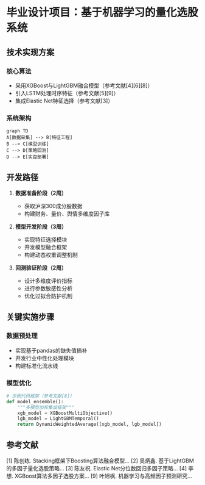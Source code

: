 # 毕业设计项目：基于机器学习的量化选股系统

## 技术实现方案
### 核心算法
- 采用XGBoost与LightGBM融合模型（参考文献[4][6][8]）
- 引入LSTM处理时序特征（参考文献[5][9]）
- 集成Elastic Net特征选择（参考文献[3]）

### 系统架构
```mermaid
graph TD
A[数据采集] --> B[特征工程]
B --> C[模型训练]
C --> D[策略回测]
D --> E[实盘部署]
```

## 开发路径
1. **数据准备阶段（2周）**
   - 获取沪深300成分股数据
   - 构建财务、量价、舆情多维度因子库

2. **模型开发阶段（3周）**
   - 实现特征选择模块
   - 开发模型融合框架
   - 构建动态权重调整机制

3. **回测验证阶段（2周）**
   - 设计多维度评价指标
   - 进行参数敏感性分析
   - 优化过拟合防护机制

## 关键实施步骤
### 数据预处理
- 实现基于pandas的缺失值插补
- 开发行业中性化处理模块
- 构建标准化流水线

### 模型优化
```python
# 示例代码框架（参考文献[8]）
def model_ensemble():
    """多模型加权集成框架"""
    xgb_model = XGBoostMultiObjective()
    lgb_model = LightGBMTemporal()
    return DynamicWeightedAverage([xgb_model, lgb_model])
```

## 参考文献
[1] 陈创练. Stacking框架下Boosting算法融合模型...
[2] 吴炳鑫. 基于LightGBM的多因子量化选股策略...
[3] 陈友祝. Elastic Net分位数回归多因子策略...
[4] 李想. XGBoost算法多因子选股方案...
[9] 叶旭枫. 机器学习与高频因子预测研究...